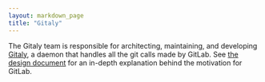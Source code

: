 ```yaml
---
layout: markdown_page
title: "Gitaly"
---
```


The Gitaly team is responsible for architecting, maintaining, and developing
[Gitaly](https://gitlab.com/gitlab-org/gitaly/tree/master), a daemon that
handles all the git calls made by GitLab. See [the design
document](https://gitlab.com/gitlab-org/gitaly/tree/master#reason) for an
in-depth explanation behind the motivation for GitLab.
